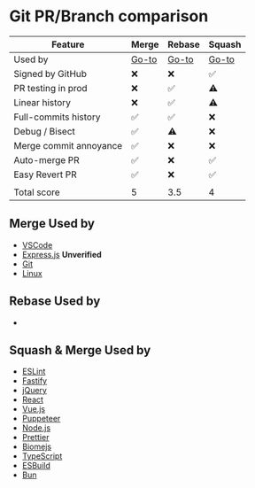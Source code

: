 # Git PR/Branch comparison

| Feature                | Merge                   | Rebase                   | Squash                          |
| ---------------------- | ----------------------- | ------------------------ | ------------------------------- |
| Used by                | [Go-to](#merge-used-by) | [Go-to](#rebase-used-by) | [Go-to](#squash--merge-used-by) |
| Signed by GitHub       | ❌                      | ❌                       | ✅                              |
| PR testing in prod     | ❌                      | ✅                       | ⚠️                              |
| Linear history         | ❌                      | ✅                       | ⚠️                              |
| Full-commits history   | ✅                      | ✅                       | ❌                              |
| Debug / Bisect         | ✅                      | ⚠️                       | ❌                              |
| Merge commit annoyance | ✅                      | ❌                       | ❌                              |
| Auto-merge PR          | ✅                      | ❌                       | ✅                              |
| Easy Revert PR         | ✅                      | ❌                       | ✅                              |
|                        |                         |                          |                                 |
| Total score            | 5                       | 3.5                      | 4                               |

## Merge Used by

- [VSCode](https://github.com/microsoft/vscode)
- [Express.js](https://github.com/expressjs/express) **Unverified**
- [Git](https://github.com/git/git)
- [Linux](https://github.com/torvalds/linux)

## Rebase Used by

-

## Squash & Merge Used by

- [ESLint](https://github.com/eslint/eslint)
- [Fastify](https://github.com/fastify/fastify)
- [jQuery](https://github.com/jquery/jquery)
- [React](https://github.com/facebook/react)
- [Vue.js](https://github.com/vuejs/core)
- [Puppeteer](https://github.com/puppeteer/puppeteer)
- [Node.js](https://github.com/nodejs/node)
- [Prettier](https://github.com/prettier/prettier)
- [Biomejs](https://github.com/biomejs/biome)
- [TypeScript](https://github.com/microsoft/TypeScript)
- [ESBuild](https://github.com/evanw/esbuild)
- [Bun](https://github.com/oven-sh/bun)
